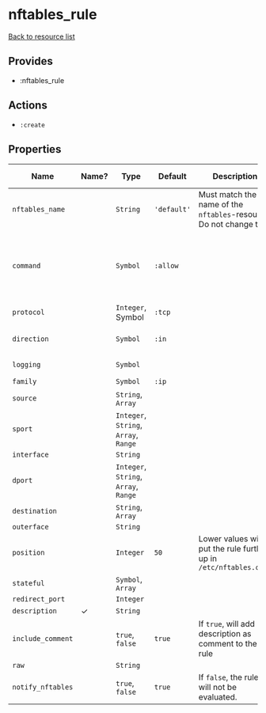 # nftables_rule

[Back to resource list](README.md#resources)

## Provides

- :nftables_rule

## Actions

- `:create`

## Properties

| Name                   | Name? | Type                                  | Default     | Description                                                         | Allowed Values                                                                       |
| ---------------------- | ----- | ----------------------                | --------    | ----------                                                          | --------------------                                                                 |
| `nftables_name`        |       | `String`                              | `'default'` | Must match the name of the `nftables`-resource. Do not change this. |                                                                                      |
| `command`              |       | `Symbol`                              | `:allow`    |                                                                     | `:accept`, `:allow`, `:deny`, `:drop`, `:log`, `:masquerade`, `:redirect`, `:reject` |
| `protocol`             |       | `Integer`, Symbol                     | `:tcp`      |                                                                     |                                                                                      |
| `direction`            |       | `Symbol`                              | `:in`       |                                                                     | `:in`, `:out`, `:pre`, `:post`, `:forward`                                           |
| `logging`              |       | `Symbol`                              |             |                                                                     | `:connections`, `:packets`                                                           |
| `family`               |       | `Symbol`                              | `:ip`       |                                                                     | `:ip6`, `:ip`                                                                        |
| `source`               |       | `String`, `Array`                     |             |                                                                     |                                                                                      |
| `sport`                |       | `Integer`, `String`, `Array`, `Range` |             |                                                                     |                                                                                      |
| `interface`            |       | `String`                              |             |                                                                     |                                                                                      |
| `dport`                |       | `Integer`, `String`, `Array`, `Range` |             |                                                                     |                                                                                      |
| `destination`          |       | `String`, `Array`                     |             |                                                                     |                                                                                      |
| `outerface`            |       | `String`                              |             |                                                                     |                                                                                      |
| `position`             |       | `Integer`                             | `50`        | Lower values will put the rule further up in `/etc/nftables.conf`   |                                                                                      |
| `stateful`             |       | `Symbol`, `Array`                     |             |                                                                     |                                                                                      |
| `redirect_port`        |       | `Integer`                             |             |                                                                     |                                                                                      |
| `description`          | ✓     | `String`                              |             |                                                                     |                                                                                      |
| `include_comment`      |       | `true`, `false`                       | `true`      | If `true`, will add description as comment to the rule              |                                                                                      |
| `raw`                  |       | `String`                              |             |                                                                     |                                                                                      |
| `notify_nftables`      |       | `true`, `false`                       | `true`      | If `false`, the rule will not be evaluated.                         |                                                                                      |
